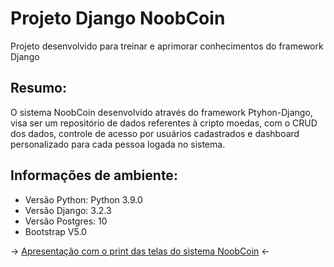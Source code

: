 
# Projeto Django NoobCoin
Projeto desenvolvido para treinar e aprimorar conhecimentos do framework Django

## Resumo:
O sistema NoobCoin desenvolvido através do framework Ptyhon-Django, visa ser um repositório de dados referentes à cripto moedas, com o CRUD dos dados, controle de acesso por usuários cadastrados e dashboard personalizado para cada pessoa logada no sistema.

## Informações de ambiente:
* Versão Python: Python 3.9.0
* Versão Django: 3.2.3
* Versão Postgres: 10
* Bootstrap V5.0



-> [Apresentação com o print das telas do sistema NoobCoin](https://github.com/LucasAlbFar/Django_ByeBnb/blob/main/NoobCoin.pptx) <-


